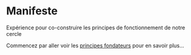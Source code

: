 # Manifeste
Expérience pour co-construire les principes de fonctionnement de notre cercle

Commencez par aller voir les [principes fondateurs](https://github.com/cercle-agile-aneo/Manifeste/blob/master/Principes%20fondateurs.md) pour en savoir plus...
